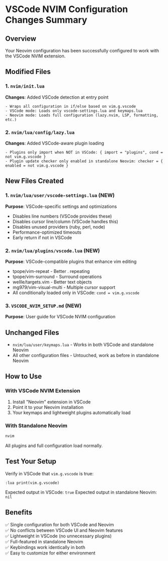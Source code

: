 # VSCode NVIM Configuration Changes Summary

## Overview
Your Neovim configuration has been successfully configured to work with the VSCode NVIM extension.

## Modified Files

### 1. `nvim/init.lua` 
**Changes**: Added VSCode detection at entry point
```
- Wraps all configuration in if/else based on vim.g.vscode
- VSCode mode: Loads only vscode-settings.lua and keymaps.lua
- Neovim mode: Loads full configuration (lazy.nvim, LSP, formatting, etc.)
```

### 2. `nvim/lua/config/lazy.lua`
**Changes**: Added VSCode-aware plugin loading
```
- Plugins only import when NOT in VSCode: { import = "plugins", cond = not vim.g.vscode }
- Plugin update checker only enabled in standalone Neovim: checker = { enabled = not vim.g.vscode }
```

## New Files Created

### 1. `nvim/lua/user/vscode-settings.lua` (NEW)
**Purpose**: VSCode-specific settings and optimizations
- Disables line numbers (VSCode provides these)
- Disables cursor line/column (VSCode handles this)
- Disables unused providers (ruby, perl, node)
- Performance-optimized timeouts
- Early return if not in VSCode

### 2. `nvim/lua/plugins/vscode.lua` (NEW)
**Purpose**: VSCode-compatible plugins that enhance vim editing
- tpope/vim-repeat - Better . repeating
- tpope/vim-surround - Surround operations  
- wellle/targets.vim - Better text objects
- mg979/vim-visual-multi - Multiple cursor support
- All conditionally loaded only in VSCode: `cond = vim.g.vscode`

### 3. `VSCODE_NVIM_SETUP.md` (NEW)
**Purpose**: User guide for VSCode NVIM configuration

## Unchanged Files
- `nvim/lua/user/keymaps.lua` - Works in both VSCode and standalone Neovim
- All other configuration files - Untouched, work as before in standalone Neovim

## How to Use

### With VSCode NVIM Extension
1. Install "Neovim" extension in VSCode
2. Point it to your Neovim installation
3. Your keymaps and lightweight plugins automatically load

### With Standalone Neovim
```bash
nvim
```
All plugins and full configuration load normally.

## Test Your Setup

Verify in VSCode that `vim.g.vscode` is true:
```vim
:lua print(vim.g.vscode)
```

Expected output in VSCode: `true`
Expected output in standalone Neovim: `nil`

## Benefits

✅ Single configuration for both VSCode and Neovim  
✅ No conflicts between VSCode UI and Neovim features  
✅ Lightweight in VSCode (no unnecessary plugins)  
✅ Full-featured in standalone Neovim  
✅ Keybindings work identically in both  
✅ Easy to customize for either environment  
